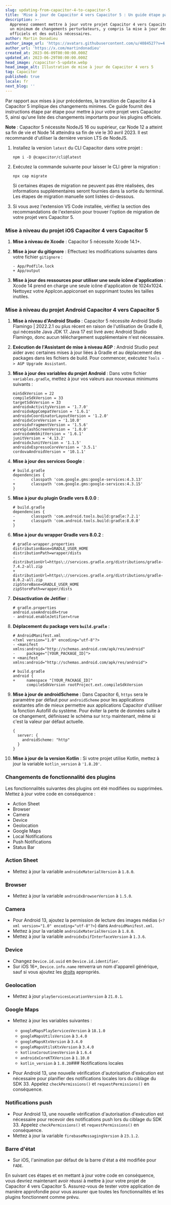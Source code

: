 ```yaml
---
slug: updating-from-capacitor-4-to-capacitor-5
title: 'Mise à jour de Capacitor 4 vers Capacitor 5 : Un guide étape par étape'
description: >-
  Apprenez comment mettre à jour votre projet Capacitor 4 vers Capacitor 5 avec
  un minimum de changements perturbateurs, y compris la mise à jour des plugins
  officiels et des outils nécessaires.
author: Martin Donadieu
author_image_url: 'https://avatars.githubusercontent.com/u/4084527?v=4'
author_url: 'https://x.com/martindonadieu'
created_at: 2023-06-09T00:00:00.000Z
updated_at: 2023-06-29T00:00:00.000Z
head_image: /capacitor-5-update.webp
head_image_alt: Illustration de mise à jour de Capacitor 4 vers 5
tag: Capacitor
published: true
locale: fr
next_blog: ''
---
```


Par rapport aux mises à jour précédentes, la transition de Capacitor 4 à Capacitor 5 implique des changements minimes. Ce guide fournit des instructions étape par étape pour mettre à jour votre projet vers Capacitor 5, ainsi qu'une liste des changements importants pour les plugins officiels.

**Note** : Capacitor 5 nécessite NodeJS 16 ou supérieur, car Node 12 a atteint sa fin de vie et Node 14 atteindra sa fin de vie le 30 avril 2023. Il est recommandé d'utiliser la dernière version LTS de NodeJS.

1. Installez la version `latest` du CLI Capacitor dans votre projet :

   ```
   npm i -D @capacitor/cli@latest
   ```

2. Exécutez la commande suivante pour laisser le CLI gérer la migration :

   ```
   npx cap migrate
   ```

   Si certaines étapes de migration ne peuvent pas être réalisées, des informations supplémentaires seront fournies dans la sortie du terminal. Les étapes de migration manuelle sont listées ci-dessous.

3. Si vous avez l'extension VS Code installée, vérifiez la section des recommandations de l'extension pour trouver l'option de migration de votre projet vers Capacitor 5.

### Mise à niveau du projet iOS Capacitor 4 vers Capacitor 5

1. **Mise à niveau de Xcode** : Capacitor 5 nécessite Xcode 14.1+.

2. **Mise à jour du gitignore** : Effectuez les modifications suivantes dans votre fichier `gitignore` :

   ```
   - App/Podfile.lock
   + App/output
   ```

3. **Mise à jour des ressources pour utiliser une seule icône d'application** : Xcode 14 prend en charge une seule icône d'application de 1024x1024. Nettoyez votre AppIcon.appiconset en supprimant toutes les tailles inutiles.

### Mise à niveau du projet Android Capacitor 4 vers Capacitor 5

1. **Mise à niveau d'Android Studio** : Capacitor 5 nécessite Android Studio Flamingo | 2022.2.1 ou plus récent en raison de l'utilisation de Gradle 8, qui nécessite Java JDK 17. Java 17 est livré avec Android Studio Flamingo, donc aucun téléchargement supplémentaire n'est nécessaire.

2. **Exécution de l'Assistant de mise à niveau AGP** : Android Studio peut aider avec certaines mises à jour liées à Gradle et au déplacement des packages dans les fichiers de build. Pour commencer, exécutez `Tools -> AGP Upgrade Assistant`.

3. **Mise à jour des variables du projet Android** : Dans votre fichier `variables.gradle`, mettez à jour vos valeurs aux nouveaux minimums suivants :

   ```
   minSdkVersion = 22
   compileSdkVersion = 33
   targetSdkVersion = 33
   androidxActivityVersion = '1.7.0'
   androidxAppCompatVersion = '1.6.1'
   androidxCoordinatorLayoutVersion = '1.2.0'
   androidxCoreVersion = '1.10.0'
   androidxFragmentVersion = '1.5.6'
   coreSplashScreenVersion = '1.0.0'
   androidxWebkitVersion = '1.6.1'
   junitVersion = '4.13.2'
   androidxJunitVersion = '1.1.5'
   androidxEspressoCoreVersion = '3.5.1'
   cordovaAndroidVersion = '10.1.1'
   ```

4. **Mise à jour des services Google** :

   ```
   # build.gradle
   dependencies {
   -       classpath 'com.google.gms:google-services:4.3.13'
   +       classpath 'com.google.gms:google-services:4.3.15'
   }
   ```

5. **Mise à jour du plugin Gradle vers 8.0.0** :

   ```
   # build.gradle
   dependencies {
   -       classpath 'com.android.tools.build:gradle:7.2.1'
   +       classpath 'com.android.tools.build:gradle:8.0.0'
   }
   ```

6. **Mise à jour du wrapper Gradle vers 8.0.2** :

   ```
   # gradle-wrapper.properties
   distributionBase=GRADLE_USER_HOME
   distributionPath=wrapper/dists
   - distributionUrl=https\://services.gradle.org/distributions/gradle-7.4.2-all.zip
   + distributionUrl=https\://services.gradle.org/distributions/gradle-8.0.2-all.zip
   zipStoreBase=GRADLE_USER_HOME
   zipStorePath=wrapper/dists
   ```

7. **Désactivation de Jetifier** :

   ```
   # gradle.properties
   android.useAndroidX=true
   - android.enableJetifier=true
   ```

8. **Déplacement du package vers `build.gradle`** :

   ```
   # AndroidManifest.xml
   <?xml version="1.0" encoding="utf-8"?>
   - <manifest xmlns:android="http://schemas.android.com/apk/res/android"
   -     package="[YOUR_PACKAGE_ID]">
   + <manifest xmlns:android="http://schemas.android.com/apk/res/android">
   ```

   ```
   # build.gradle
   android {
   +     namespace "[YOUR_PACKAGE_ID]"
         compileSdkVersion rootProject.ext.compileSdkVersion
   ```

9. **Mise à jour de androidScheme** : Dans Capacitor 6, `https` sera le paramètre par défaut pour `androidScheme` pour les applications existantes afin de mieux permettre aux applications Capacitor d'utiliser la fonction Autofill du système. Pour éviter la perte de données suite à ce changement, définissez le schéma sur `http` maintenant, même si c'est la valeur par défaut actuelle.

   ```
   {
     server: {
       androidScheme: "http"
     }
   }
   ```

10. **Mise à jour de la version Kotlin** : Si votre projet utilise Kotlin, mettez à jour la variable `kotlin_version` à `'1.8.20'`.

### Changements de fonctionnalité des plugins

Les fonctionnalités suivantes des plugins ont été modifiées ou supprimées. Mettez à jour votre code en conséquence :

- Action Sheet
- Browser
- Camera
- Device
- Geolocation
- Google Maps
- Local Notifications
- Push Notifications
- Status Bar

### Action Sheet

- Mettez à jour la variable `androidxMaterialVersion` à `1.8.0`.

### Browser

- Mettez à jour la variable `androidxBrowserVersion` à `1.5.0`.

### Camera

- Pour Android 13, ajoutez la permission de lecture des images médias (`<?xml version="1.0" encoding="utf-8"?>`) dans `AndroidManifest.xml`.
- Mettez à jour la variable `androidxMaterialVersion` à `1.8.0`.
- Mettez à jour la variable `androidxExifInterfaceVersion` à `1.3.6`.

### Device

- Changez `Device.id.uuid` en `Device.id.identifier`.
- Sur iOS 16+, `Device.info.name` renverra un nom d'appareil générique, sauf si vous ajoutez les [droits](https://developer.apple.com/documentation/bundleresources/entitlements/com_apple_developer_device-information_user-assigned-device-name/) appropriés.

### Geolocation

- Mettez à jour `playServicesLocationVersion` à `21.0.1`.

### Google Maps

- Mettez à jour les variables suivantes :
  - `googleMapsPlayServicesVersion` à `18.1.0`
  - `googleMapsUtilsVersion` à `3.4.0`
  - `googleMapsKtxVersion` à `3.4.0`
  - `googleMapsUtilsKtxVersion` à `3.4.0`
  - `kotlinxCoroutinesVersion` à `1.6.4`
  - `androidxCoreKTXVersion` à `1.10.0`
  - `kotlin_version` à `1.8.20`### Notifications locales

- Pour Android 13, une nouvelle vérification d'autorisation d'exécution est nécessaire pour planifier des notifications locales lors du ciblage du SDK 33. Appelez `checkPermissions()` et `requestPermissions()` en conséquence.

### Notifications push

- Pour Android 13, une nouvelle vérification d'autorisation d'exécution est nécessaire pour recevoir des notifications push lors du ciblage du SDK 33. Appelez `checkPermissions()` et `requestPermissions()` en conséquence.
- Mettez à jour la variable `firebaseMessagingVersion` à `23.1.2`.

### Barre d'état

- Sur iOS, l'animation par défaut de la barre d'état a été modifiée pour `FADE`.

En suivant ces étapes et en mettant à jour votre code en conséquence, vous devriez maintenant avoir réussi à mettre à jour votre projet de Capacitor 4 vers Capacitor 5. Assurez-vous de tester votre application de manière approfondie pour vous assurer que toutes les fonctionnalités et les plugins fonctionnent comme prévu.
